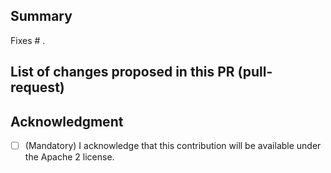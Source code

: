 <!--

Pull-request guidelines
-----------------------

1. If you would like to list yourself as a Nipype contributor and your name is not mentioned please modify .zenodo.json file.
2. By submitting this request you acknowledge that your contributions are available under the Apache 2 license.
3. Use a descriptive prefix for your PR: ENH (enhancement), FIX, TST, DOC, STY, REF (refactor), WIP (Work in progress)
4. The person who accepts/merges your PR will include an update to the CHANGES file: prefix: description (URL of pull request)
5. Run `make check-before-commit` before submitting the PR.

-->
## Summary
<!-- Please reference any related issue and use fixes/close to automatically
close them, if pertinent -->

Fixes # .

## List of changes proposed in this PR (pull-request)
<!-- We suggest using bullets (indicated by * or -) and filled checkboxes [x] here -->

## Acknowledgment

- [ ] \(Mandatory\) I acknowledge that this contribution will be available under the Apache 2 license.

